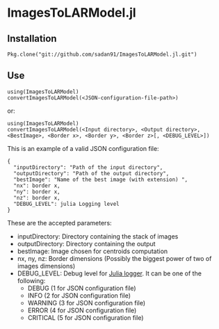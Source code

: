 # ImagesToLARModel.jl

Installation
------

    Pkg.clone("git://github.com/sadan91/ImagesToLARModel.jl.git")


Use
------

    using(ImagesToLARModel)
    convertImagesToLARModel(<JSON-configuration-file-path>)
 
 or:
 
    using(ImagesToLARModel)
    convertImagesToLARModel(<Input directory>, <Output directory>, <BestImage>, <Border x>, <Border y>, <Border z>[, <DEBUG_LEVEL>])

This is an example of a valid JSON configuration file:

    {
      "inputDirectory": "Path of the input directory",
      "outputDirectory": "Path of the output directory",
      "bestImage": "Name of the best image (with extension) ",
      "nx": border x,
      "ny": border x,
      "nz": border x,
      "DEBUG_LEVEL": julia Logging level
    }

These are the accepted parameters:

- inputDirectory: Directory containing the stack of images
- outputDirectory: Directory containing the output
- bestImage: Image chosen for centroids computation
- nx, ny, nz: Border dimensions (Possibly the biggest power of two of images dimensions)
- DEBUG_LEVEL: Debug level for [Julia logger](https://github.com/kmsquire/Logging.jl). It can be one of the following:
    - DEBUG (1 for JSON configuration file)
    - INFO (2 for JSON configuration file)
    - WARNING (3 for JSON configuration file)
    - ERROR (4 for JSON configuration file)
    - CRITICAL (5 for JSON configuration file)
